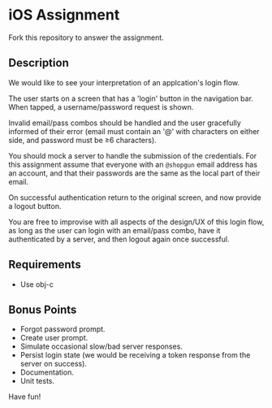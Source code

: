 # iOS Assignment

Fork this repository to answer the assignment.

## Description

We would like to see your interpretation of an applcation's login flow.

The user starts on a screen that has a 'login' button in the navigation bar. When tapped, a username/password request is shown. 

Invalid email/pass combos should be handled and the user gracefully informed of their error (email must contain an '@' with characters on either side, and password must be ≥6 characters). 

You should mock a server to handle the submission of the credentials. For this assignment assume that everyone with an `@shopgun` email address has an account, and that their passwords are the same as the local part of their email.

On successful authentication return to the original screen, and now provide a logout button.

You are free to improvise with all aspects of the design/UX of this login flow, as long as the user can login with an email/pass combo, have it authenticated by a server, and then logout again once successful.

## Requirements

- Use obj-c

## Bonus Points

- Forgot password prompt.
- Create user prompt.
- Simulate occasional slow/bad server responses.
- Persist login state (we would be receiving a token response from the server on success).
- Documentation.
- Unit tests.

Have fun!
